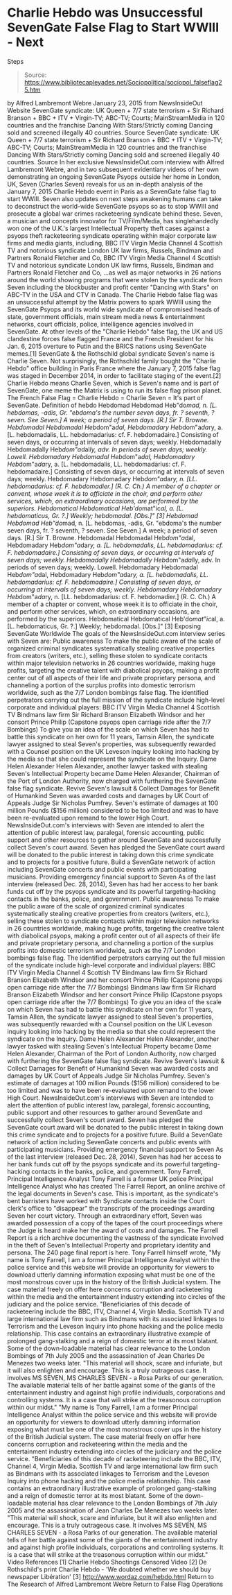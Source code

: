 # Charlie Hebdo was Unsuccessful SevenGate False Flag to Start WWIII - Next 
Steps

> Source: https://www.bibliotecapleyades.net/Sociopolitica/sociopol_falseflag25.htm

by Alfred Lambremont Webre January 23, 2015
from NewsInsideOut Website
SevenGate syndicate: UK Queen + 7/7 state terrorism + Sir Richard Branson + BBC + ITV + Virgin-TV; ABC-TV; Courts; MainStreamMedia in 120 countries and the franchise Dancing With Stars/Strictly coming Dancing sold and screened illegally 40 countries. Source
SevenGate syndicate:
UK Queen + 7/7 state terrorism + Sir Richard Branson + BBC + ITV + Virgin-TV;
ABC-TV; Courts; MainStreamMedia in 120 countries and the franchise
Dancing With Stars/Strictly coming Dancing sold and screened illegally 40 countries.
Source
In her exclusive NewsInsideOut.com interview with Alfred Lambremont Webre, and in two subsequent evidentiary videos of her own demonstrating an ongoing SevenGate Psyops outside her home in London, UK, Seven (Charles Seven) reveals for us an in-depth analysis of the January 7, 2015 Charlie Hebdo event in Paris as a SevenGate false flag to start WWIII. Seven also updates on next steps awakening humans can take to deconstruct the world-wide SevenGate psyops so as to stop WWIII and prosecute a global war crimes racketeering syndicate behind these. Seven, a musician and concepts innovator for TV/Film/Media, has singlehandedly won one of the U.K.'s largest Intellectual Property theft cases against a psyops theft racketeering syndicate operating within major corporate law firms and media giants, including,
BBC ITV Virgin Media Channel 4 Scottish TV and notorious syndicate London UK law firms, Russels, Bindman and Partners Ronald Fletcher and Co,
BBC
ITV
Virgin Media
Channel 4
Scottish TV
and notorious syndicate London UK law firms,
Russels, Bindman and Partners
Ronald Fletcher and Co,
...as well as major networks in 26 nations around the world showing programs that were stolen by the syndicate from Seven including the blockbuster and profit center "Dancing with Stars" on ABC-TV in the USA and CTV in Canada. The Charlie Hebdo false flag was an unsuccessful attempt by the Matrix powers to spark WWIII using the SevenGate Psyops and its world wide syndicate of compromised heads of state, government officials, main stream media news & entertainment networks, court officials, police, intelligence agencies involved in SevenGate. At other levels of the "Charlie Hebdo" false flag, the UK and US clandestine forces false flagged France and the French President for his Jan. 6, 2015 overture to Putin and the BRICS nations using SevenGate memes.[1]
SevenGate & the Rothschild global syndicate Seven's name is Charlie Seven.
Not surprisingly, the Rothschild family bought the "Charlie Hebdo" office building in Paris France where the January 7, 2015 false flag was staged in December 2014, in order to facilitate staging of the event.[2] Charlie Hebdo means Charlie Seven, which is Seven's name and is part of SevenGate, one meme the Matrix is using to run its false flag prison planet.
The French False Flag = Charlie Hebdo = Charlie Seven = It's part of SevenGate.
Definition of hebdo
Hebdomad Hebdomad Heb"do*mad, n. [L. hebdomas, -adis, Gr. "ebdoma's the number seven days, fr. ? seventh, ? seven. See Seven.] A week; a period of seven days. [R.] Sir T. Browne. Hebdomadal Hebdomadal Heb*dom"a*dal, Hebdomadary Heb*dom"a*da*ry, a. [L. hebdomadalis, LL. hebdomadarius: cf. F. hebdomadaire.] Consisting of seven days, or occurring at intervals of seven days; weekly. Hebdomadally Hebdomadally Heb*dom"a*dal*ly, adv. In periods of seven days; weekly. Lowell. Hebdomadary Hebdomadal Heb*dom"a*dal, Hebdomadary Heb*dom"a*da*ry, a. [L. hebdomadalis, LL. hebdomadarius: cf. F. hebdomadaire.] Consisting of seven days, or occurring at intervals of seven days; weekly. Hebdomadary Hebdomadary Heb*dom"a*da*ry, n. [LL. hebdomadarius: cf. F. hebdomadier.] (R. C. Ch.) A member of a chapter or convent, whose week it is to officiate in the choir, and perform other services, which, on extraordinary occasions, are performed by the superiors. Hebdomatical Hebdomatical Heb'do*mat"ic*al, a. [L. hebdomaticus, Gr. ?.] Weekly; hebdomadal. [Obs.]" [3]
Hebdomad Hebdomad Heb"do*mad, n. [L. hebdomas, -adis, Gr. "ebdoma's the number seven days, fr. ? seventh, ? seven. See Seven.] A week; a period of seven days. [R.] Sir T. Browne.
Hebdomadal Hebdomadal Heb*dom"a*dal, Hebdomadary Heb*dom"a*da*ry, a. [L. hebdomadalis, LL. hebdomadarius: cf. F. hebdomadaire.] Consisting of seven days, or occurring at intervals of seven days; weekly.
Hebdomadally Hebdomadally Heb*dom"a*dal*ly, adv. In periods of seven days; weekly. Lowell.
Hebdomadary Hebdomadal Heb*dom"a*dal, Hebdomadary Heb*dom"a*da*ry, a. [L. hebdomadalis, LL. hebdomadarius: cf. F. hebdomadaire.] Consisting of seven days, or occurring at intervals of seven days; weekly.
Hebdomadary Hebdomadary Heb*dom"a*da*ry, n. [LL. hebdomadarius: cf. F. hebdomadier.] (R. C. Ch.) A member of a chapter or convent, whose week it is to officiate in the choir, and perform other services, which, on extraordinary occasions, are performed by the superiors.
Hebdomatical Hebdomatical Heb'do*mat"ic*al, a. [L. hebdomaticus, Gr. ?.] Weekly; hebdomadal. [Obs.]" [3]
Exposing SevenGate Worldwide The goals of the NewsInsideOut.com interview series with Seven are:
Public awareness To make the public aware of the scale of organized criminal syndicates systematically stealing creative properties from creators (writers, etc.), selling these stolen to syndicate contacts within major television networks in 26 countries worldwide, making huge profits, targeting the creative talent with diabolical psyops, making a profit center out of all aspects of their life and private proprietary persona, and channeling a portion of the surplus profits into domestic terrorism worldwide, such as the 7/7 London bombings false flag. The identified perpetrators carrying out the full mission of the syndicate include high-level corporate and individual players: BBC ITV Virgin Media Channel 4 Scottish TV Bindmans law firm Sir Richard Branson Elizabeth Windsor and her consort Prince Philip (Capstone psyops open carriage ride after the 7/7 Bombings) To give you an idea of the scale on which Seven has had to battle this syndicate on her own for 11 years, Tamsin Allen, the syndicate lawyer assigned to steal Seven's properties, was subsequently rewarded with a Counsel position on the UK Leveson inquiry looking into hacking by the media so that she could represent the syndicate on the Inquiry. Dame Helen Alexander Helen Alexander, another lawyer tasked with stealing Seven's Intellectual Property became Dame Helen Alexander, Chairman of the Port of London Authority, now charged with furthering the SevenGate false flag syndicate. Revive Seven's lawsuit & Collect Damages for Benefit of Humankind Seven was awarded costs and damages by UK Court of Appeals Judge Sir Nicholas Pumfrey. Seven's estimate of damages at 100 million Pounds ($156 million) considered to be too limited and was to have been re-evaluated upon remand to the lower High Court. NewsInsideOut.com's interviews with Seven are intended to alert the attention of public interest law, paralegal, forensic accounting, public support and other resources to gather around SevenGate and successfully collect Seven's court award. Seven has pledged the SevenGate court award will be donated to the public interest in taking down this crime syndicate and to projects for a positive future. Build a SevenGate network of action including SevenGate concerts and public events with participating musicians. Providing emergency financial support to Seven As of the last interview (released Dec. 28, 2014), Seven has had her access to her bank funds cut off by the psyops syndicate and its powerful targeting-hacking contacts in the banks, police, and government.
Public awareness
To make the public aware of the scale of organized criminal syndicates systematically stealing creative properties from creators (writers, etc.), selling these stolen to syndicate contacts within major television networks in 26 countries worldwide, making huge profits, targeting the creative talent with diabolical psyops, making a profit center out of all aspects of their life and private proprietary persona, and channeling a portion of the surplus profits into domestic terrorism worldwide, such as the 7/7 London bombings false flag.
The identified perpetrators carrying out the full mission of the syndicate include high-level corporate and individual players:
BBC ITV Virgin Media Channel 4 Scottish TV Bindmans law firm Sir Richard Branson Elizabeth Windsor and her consort Prince Philip (Capstone psyops open carriage ride after the 7/7 Bombings)
Bindmans law firm
Sir Richard Branson
Elizabeth Windsor and her consort Prince Philip (Capstone psyops open carriage ride after the 7/7 Bombings)
To give you an idea of the scale on which Seven has had to battle this syndicate on her own for 11 years, Tamsin Allen, the syndicate lawyer assigned to steal Seven's properties, was subsequently rewarded with a Counsel position on the UK Leveson inquiry looking into hacking by the media so that she could represent the syndicate on the Inquiry.
Dame Helen Alexander
Helen Alexander, another lawyer tasked with stealing Seven's Intellectual Property became Dame Helen Alexander, Chairman of the Port of London Authority, now charged with furthering the SevenGate false flag syndicate.
Revive Seven's lawsuit & Collect Damages for Benefit of Humankind
Seven was awarded costs and damages by UK Court of Appeals Judge Sir Nicholas Pumfrey. Seven's estimate of damages at 100 million Pounds ($156 million) considered to be too limited and was to have been re-evaluated upon remand to the lower High Court.
NewsInsideOut.com's interviews with Seven are intended to alert the attention of public interest law, paralegal, forensic accounting, public support and other resources to gather around SevenGate and successfully collect Seven's court award. Seven has pledged the SevenGate court award will be donated to the public interest in taking down this crime syndicate and to projects for a positive future.
Build a SevenGate network of action including SevenGate concerts and public events with participating musicians.
Providing emergency financial support to Seven
As of the last interview (released Dec. 28, 2014), Seven has had her access to her bank funds cut off by the psyops syndicate and its powerful targeting-hacking contacts in the banks, police, and government.
Tony Farrell, Principal Intelligence Analyst Tony Farrell is a former UK police Principal Intelligence Analyst who has created The Farrell Report, an online archive of the legal documents in Seven's case. This is important, as the syndicate's bent barristers have worked with Syndicate contacts inside the Court clerk's office to "disappear" the transcripts of the proceedings awarding Seven her court victory. Through an extraordinary effort, Seven was awarded possession of a copy of the tapes of the court proceedings where the Judge is heard make her the award of costs and damages. The Farrell Report is a rich archive documenting the vastness of the syndicate involved in the theft of Seven's Intellectual Property and proprietary identity and persona. The 240 page final report is here. Tony Farrell himself wrote,
"My name is Tony Farrell, I am a former Principal Intelligence Analyst within the police service and this website will provide an opportunity for viewers to download utterly damning information exposing what must be one of the most monstrous cover ups in the history of the British Judicial system. The case material freely on offer here concerns corruption and racketeering within the media and the entertainment industry extending into circles of the judiciary and the police service. "Beneficiaries of this decade of racketeering include the BBC, ITV, Channel 4, Virgin Media. Scottish TV and large international law firm such as Bindmans with its associated linkages to Terrorism and the Leveson Inquiry into phone hacking and the police media relationship. This case contains an extraordinary illustrative example of prolonged gang-stalking and a reign of domestic terror at its most blatant. Some of the down-loadable material has clear relevance to the London Bombings of 7th July 2005 and the assassination of Jean Charles De Menezes two weeks later. "This material will shock, scare and infuriate, but it will also enlighten and encourage. This is a truly outrageous case. It involves MS SEVEN, MS CHARLES SEVEN - a Rosa Parks of our generation. The available material tells of her battle against some of the giants of the entertainment industry and against high profile individuals, corporations and controlling systems. It is a case that will strike at the treasonous corruption within our midst."
"My name is Tony Farrell, I am a former Principal Intelligence Analyst within the police service and this website will provide an opportunity for viewers to download utterly damning information exposing what must be one of the most monstrous cover ups in the history of the British Judicial system.
The case material freely on offer here concerns corruption and racketeering within the media and the entertainment industry extending into circles of the judiciary and the police service. "Beneficiaries of this decade of racketeering include the BBC, ITV, Channel 4, Virgin Media. Scottish TV and large international law firm such as Bindmans with its associated linkages to Terrorism and the Leveson Inquiry into phone hacking and the police media relationship.
This case contains an extraordinary illustrative example of prolonged gang-stalking and a reign of domestic terror at its most blatant.
Some of the down-loadable material has clear relevance to the London Bombings of 7th July 2005 and the assassination of Jean Charles De Menezes two weeks later. "This material will shock, scare and infuriate, but it will also enlighten and encourage. This is a truly outrageous case. It involves MS SEVEN, MS CHARLES SEVEN - a Rosa Parks of our generation.
The available material tells of her battle against some of the giants of the entertainment industry and against high profile individuals, corporations and controlling systems.
It is a case that will strike at the treasonous corruption within our midst."
Video
References
[1] Charlie Hebdo Shootings Censored Video [2] De Rothschild's print Charlie Hebdo - 'We doubted whether we should buy newspaper Libération' [3] http://www.wordaz.com/hebdo.html
Return to The Research of Alfred Lambremont Webre
Return to False Flag Operations
